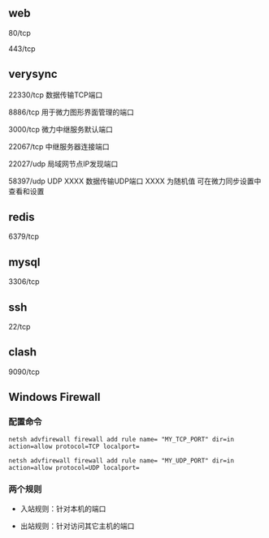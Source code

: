 ## web

80/tcp

443/tcp

## verysync

22330/tcp  数据传输TCP端口

8886/tcp 用于微力图形界面管理的端口

3000/tcp 微力中继服务默认端口

22067/tcp 中继服务器连接端口

22027/udp 局域网节点IP发现端口

58397/udp UDP XXXX 数据传输UDP端口 XXXX 为随机值 可在微力同步设置中查看和设置

<!-- 80/tcp 443/tcp 软件连接配置信息获取端口, 用于获取其它节点的IP信息 中继信息 -->

## redis

6379/tcp

## mysql

3306/tcp

## ssh

22/tcp

## clash

9090/tcp

## Windows Firewall

### 配置命令

```
netsh advfirewall firewall add rule name= "MY_TCP_PORT" dir=in action=allow protocol=TCP localport=

netsh advfirewall firewall add rule name= "MY_UDP_PORT" dir=in action=allow protocol=UDP localport=
```

### 两个规则

- 入站规则：针对本机的端口

- 出站规则：针对访问其它主机的端口